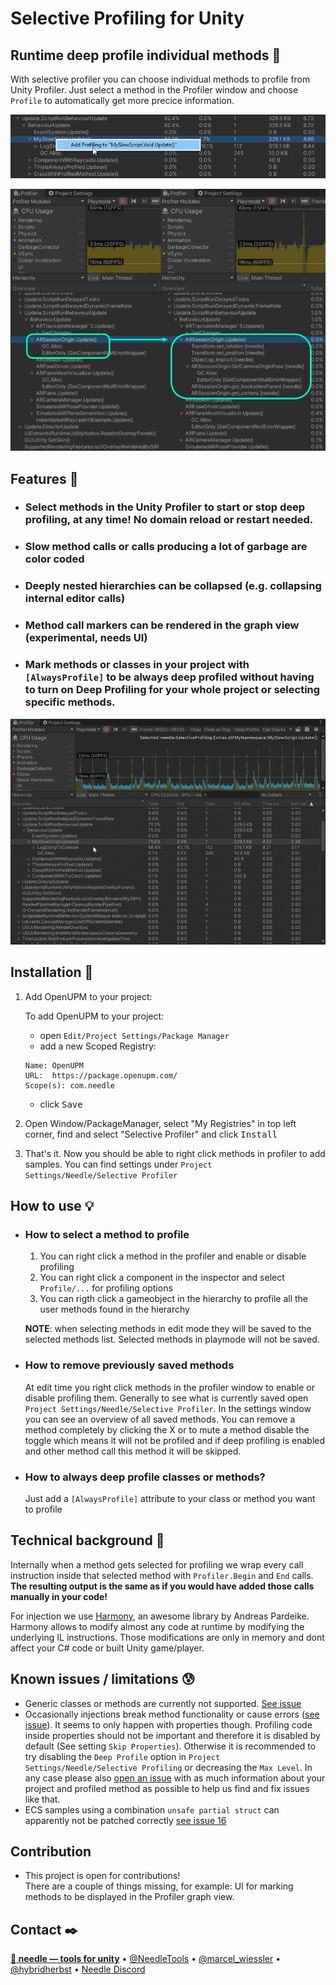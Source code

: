 # Selective Profiling for Unity
## Runtime deep profile individual methods 🔬
With selective profiler you can choose individual methods to profile from Unity Profiler. Just select a method in the Profiler window and choose ``Profile`` to automatically get more precice information.



![](Documentation~/profiler-select.png)

![](Documentation~/beforeafter.png)



## Features 🧬
- ### Select methods in the Unity Profiler to start or stop deep profiling, at any time! No domain reload or restart needed. 
- ### Slow method calls or calls producing a lot of garbage are color coded
- ### Deeply nested hierarchies can be collapsed (e.g. collapsing internal editor calls)
- ### Method call markers can be rendered in the graph view (experimental, needs UI)
- ### Mark methods or classes in your project with ``[AlwaysProfile]`` to be always deep profiled without having to turn on Deep Profiling for your whole project or selecting specific methods.
![](Documentation~/profiler-select.gif)



## Installation 💾
1)  Add OpenUPM to your project:

    To add OpenUPM to your project:

    - open `Edit/Project Settings/Package Manager`
    - add a new Scoped Registry:
    ```
    Name: OpenUPM
    URL:  https://package.openupm.com/
    Scope(s): com.needle
    ```
    - click <kbd>Save</kbd>

2) Open Window/PackageManager, select "My Registries" in top left corner, find and select "Selective Profiler" and click <kbd>Install</kbd> 
3) That's it. Now you should be able to right click methods in profiler to add samples. You can find settings under ``Project Settings/Needle/Selective Profiler``

## How to use 💡
- ### How to select a method to profile
  1) You can right click a method in the profiler and enable or disable profiling
  2) You can right click a component in the inspector and select ``Profile/...`` for profiling options
  3) You can rigth click a gameobject in the hierarchy to profile all the user methods found in the hierarchy

  **NOTE**: when selecting methods in edit mode they will be saved to the selected methods list. Selected methods in playmode will not be saved.
  
- ### How to remove previously saved methods
  At edit time you right click methods in the profiler window to enable or disable profiling them.
  Generally to see what is currently saved open ``Project Settings/Needle/Selective Profiler``. In the settings window you can see an overview of all saved methods. You can remove a method completely by clicking the X or to mute a method disable the toggle which means it will not be profiled and if deep profiling is enabled and other method call this method it will be skipped.
  
- ### How to always deep profile classes or methods?
   Just add a ``[AlwaysProfile]`` attribute to your class or method you want to profile

## Technical background 💉
Internally when a method gets selected for profiling we wrap every call instruction inside that selected method with ``Profiler.Begin`` and ``End`` calls. **The resulting output is the same as if you would have added those calls manually in your code!**

For injection we use [Harmony](https://github.com/pardeike/Harmony), an awesome library by Andreas Pardeike. Harmony allows to modify almost any code at runtime by modifying the underlying IL instructions. Those modifications are only in memory and dont affect your C# code or built Unity game/player.

## Known issues / limitations 😰
- Generic classes or methods are currently not supported. [See issue](https://github.com/needle-tools/selective-profiling/issues/6)
- Occasionally injections break method functionality or cause errors ([see issue](https://github.com/needle-tools/selective-profiling/issues/2)). It seems to only happen with properties though. Profiling code inside properties should not be important and therefore it is disabled by default (See setting ``Skip Properties``). Otherwise it is recommended to try disabling the ``Deep Profile`` option in ``Project Settings/Needle/Selective Profiling`` or decreasing the ``Max Level``. In any case please also [open an issue](https://github.com/needle-tools/selective-profiling/issues/new) with as much information about your project and profiled method as possible to help us find and fix issues like that.
- ECS samples using a combination ``unsafe partial struct`` can apparently not be patched correctly [see issue 16](https://github.com/needle-tools/selective-profiling/issues/16)

## Contribution
- This project is open for contributions!  
  There are a couple of things missing, for example: UI for marking methods to be displayed in the Profiler graph view.

## Contact ✒️
<b>[🌵 needle — tools for unity](https://needle.tools)</b> • 
[@NeedleTools](https://twitter.com/NeedleTools) • 
[@marcel_wiessler](https://twitter.com/marcel_wiessler) • 
[@hybridherbst](https://twitter.com/hybridherbst) • 
[Needle Discord](https://discord.gg/CFZDp4b)

